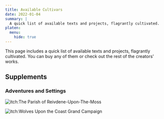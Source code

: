 ```yaml
---
title: Available Cultivars
date: 2022-01-04
summary: |
  A quick list of available texts and projects, flagrantly cultivated.
platen:
  menu:
    hide: true
---
```


<!-- markdownlint-disable MD033 -->

This page includes a quick list of available texts and projects, flagrantly cultivated. You can buy
any of them or check out the rest of the creators' works.

## Supplements

### Adventures and Settings

![itch:The Parish of Reivdene-Upon-The-Moss](1299168)

![itch:Wolves Upon the Coast Grand Campaign](1175581)
